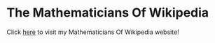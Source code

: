 # The Mathematicians Of Wikipedia

Click [here](https://jackhiggins458.github.io/Wiki-Mathematicians/) to visit my Mathematicians Of Wikipedia website!